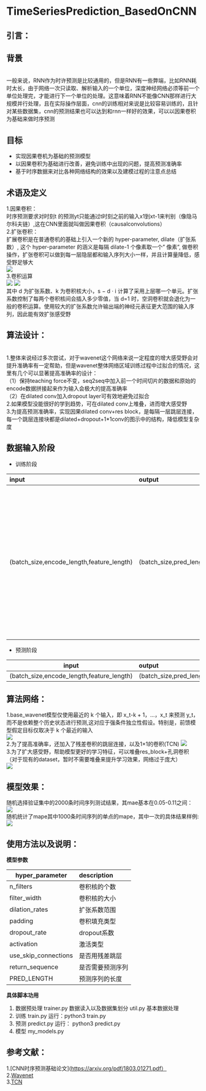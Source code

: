 # TimeSeriesPrediction_BasedOnCNN
引言：
--
背景
-
<br>
一般来说，RNN作为时许预测是比较通用的，但是RNN有一些弊端，比如RNN耗时太长，由于网络一次只读取、解析输入的一个单位，深度神经网络必须等前一个单位处理完，才能进行下一个单位的处理。这意味着RNN不能像CNN那样进行大规模并行处理，且在实际操作层面，cnn的训练相对来说是比较容易训练的，且针对某些数据集，cnn的预测结果也可以达到和rnn一样好的效果，可以以因果卷积为基础来做时序预测

目标
-
* 实现因果卷机为基础的预测模型<br>
* 以因果卷积为基础进行改善，避免训练中出现的问题，提高预测准确率<br>
* 基于时序数据来对比各种网络结构的效果以及建模过程的注意点总结

术语及定义
-
1.因果卷积：<br>
时序预测要求对时刻t 的预测yt只能通过t时刻之前的输入x1到xt-1来判别（像隐马尔科夫链）,这在CNN里面就叫做因果卷积（causalconvolutions）<br>
2.扩张卷积：<br>
扩展卷积是在普通卷机的基础上引入一个新的 hyper-parameter, dilate（扩张系数）, 这个 hyper-parameter 的涵义是每隔 dilate-1 个像素取一个” 像素”, 做卷积操作，扩张卷积可以做到每一层隐层都和输入序列大小一样，并且计算量降低，感受野足够大<br>
![](https://github.com/XiaowanLi2018/TimeSeriesPrediction_BasedOnCNN/blob/master/data/%E5%B1%8F%E5%B9%95%E5%BF%AB%E7%85%A7%202019-01-21%20%E4%B8%8A%E5%8D%8810.10.31.png)
<br>
3.卷积运算<br>
![](https://github.com/XiaowanLi2018/TimeSeriesPrediction_BasedOnCNN/blob/master/data/%E5%B1%8F%E5%B9%95%E5%BF%AB%E7%85%A7%202019-01-21%20%E4%B8%8B%E5%8D%884.01.39.png)
![](https://github.com/XiaowanLi2018/TimeSeriesPrediction_BasedOnCNN/blob/master/data/%E5%B1%8F%E5%B9%95%E5%BF%AB%E7%85%A7%202019-01-21%20%E4%B8%8B%E5%8D%884.01.26.png)<br>
其中 d 为扩张系数、k 为卷积核大小，s − d · i 计算了采用上层哪一个单元。扩张系数控制了每两个卷积核间会插入多少零值，当 d=1 时，空洞卷积就会退化为一般的卷积运算。使用较大的扩张系数允许输出端的神经元表征更大范围的输入序列，因此能有效扩张感受野

算法设计：
-
<br>
1.整体来说经过多次尝试，对于wavenet这个网络来说一定程度的增大感受野会对提升准确率有一定帮助，但是wavenet整体网络区域训练过程中过拟合的情况，这里有几个可以显著提高准确率的设计：<br>
（1）保持teaching force不变，seq2seq中加入前一个时间切片的数据和原始的encode数据拼接起来作为输入会极大的提高准确率<br>
（2）在dilated conv加入dropout layer可有效地避免过拟合<br>
2.如果模型没能很好的学到趋势，可在dilated conv上堆叠，进而增大感受野<br>
3.为提高预测准确率，实现因果dilated conv+res block，是每隔一层跳层连接，每一个跳层连接块都是dilated+dropout+1*1conv的图示中的结构，降低模型复杂度<br>

数据输入阶段
-

- 训练阶段

| input                                     | output                      | description           |
| :---------------------------------------- | :-------------------------- | :-------------------- |
| (batch_size,encode_length,feature_length) |(batch_size,pred_length,1)   |encode_length:时序数据编码长度，feature_length:和时间点对应的特征长度，pred_length:要预测的时间长度，batch_size:每个batch送入训练的时间序列的条目数,ps:此时input为编码长度和前一时间切片拼接后的array <br>

- 预测阶段

| input                                     | output                      |
| ----------------------------------------- | :-------------------------- |
| (batch_size,encode_length,feature_length) | (batch_size,pred_length,1)  |


算法网络：
--
1.base_wavenet模型仅使用最近的 k 个输入，即 x_t-k + 1，...，x_t 来预测 y_t，而不是依赖整个历史状态进行预测,这对应于强条件独立性假设。特别是，前馈模型假定目标仅取决于 k 个最近的输入<br>
![](https://github.com/ZhouYuxuanYX/Wavenet-in-Keras-for-Kaggle-Competition-Web-Traffic-Time-Series-Forecasting/blob/master/figures/wavenet.gif)
<br>
2.为了提高准确率，还加入了残差卷积的跳层连接，以及1×1的卷积(TCN)
![](https://github.com/XiaowanLi2018/TimeSeriesPrediction_BasedOnCNN/blob/master/data/Screenshot-from-2018-06-09-162900.png)
<br>
3.为了扩大感受野，帮助模型更好的学习特征，可以堆叠res_block+孔洞卷积（对于现有的dataset，暂时不需要堆叠来提升学习效果，网络过于庞大）<br>
![](https://github.com/XiaowanLi2018/TimeSeriesPrediction_BasedOnCNN/blob/master/data/%E5%B1%8F%E5%B9%95%E5%BF%AB%E7%85%A7%202019-01-21%20%E4%B8%8B%E5%8D%882.27.02.png)<br>

模型效果：
--
随机选择验证集中的2000条时间序列测试结果，其mae基本在0.05-0.11之间：<br>
![](https://github.com/XiaowanLi2018/TimeSeriesPrediction_BasedOnCNN/blob/master/data/%E5%B1%8F%E5%B9%95%E5%BF%AB%E7%85%A7%202019-01-21%20%E4%B8%8B%E5%8D%882.31.52.png)<br>
随机统计了mape其中1000条时间序列的单点的mape，其中一次的具体结果样例:<br>
![](https://github.com/XiaowanLi2018/TimeSeriesPrediction_BasedOnCNN/blob/master/data/%E5%B1%8F%E5%B9%95%E5%BF%AB%E7%85%A7%202019-01-21%20%E4%B8%8B%E5%8D%882.33.19.png)

使用方法以及说明：
--
**模型参数**

| hyper_parameter                  | description                 |
| -------------------------------- | :-------------------------- |
| n_filters                        | 卷积核的个数                  |
| filter_width                     | 卷积核的大小                  |
| dilation_rates                   | 扩张系数范围                  |
| padding                          | 卷积填充类型                  |
| dropout_rate                     | dropout系数                  |
| activation                       | 激活类型                     |
| use_skip_connections             | 是否用残差跳层                |
| return_sequence                  | 是否需要预测序列              |
| PRED_LENGTH                      | 预测序列的长度                |

**具体脚本功用**

1. 数据预处理
trainer.py 数据读入以及数据集划分
util.py 基本数据处理
2. 训练
train.py
运行：python3 train.py
3. 预测
predict.py
运行： python3 predict.py
4. 模型
my_models.py

参考文献：
--
1.[CNN时序预测基础论文](https://arxiv.org/pdf/1803.01271.pdf）<br>
2.[Wavenet](https://github.com/ZhouYuxuanYX/Wavenet-in-Keras-for-Kaggle-Competition-Web-Traffic-Time-Series-Forecasting)<br>
3.[TCN](https://github.com/philipperemy/keras-tcn)
